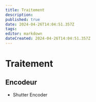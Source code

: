 ```yaml
---
title: Traitement
description: 
published: true
date: 2024-04-26T14:04:51.357Z
tags: 
editor: markdown
dateCreated: 2024-04-26T14:04:51.357Z
---
```


# Traitement

## Encodeur

- Shutter Encoder